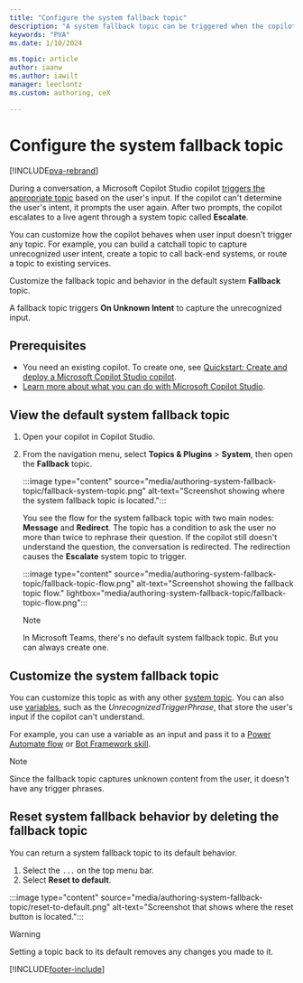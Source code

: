 ```yaml
---
title: "Configure the system fallback topic"
description: "A system fallback topic can be triggered when the copilot doesn't understand the user's questions."
keywords: "PVA"
ms.date: 1/10/2024

ms.topic: article
author: iaanw
ms.author: iawilt
manager: leeclontz
ms.custom: authoring, ceX

---
```


# Configure the system fallback topic

[!INCLUDE[pva-rebrand](includes/pva-rebrand.md)]

During a conversation, a Microsoft Copilot Studio copilot [triggers the appropriate topic](authoring-create-edit-topics.md) based on the user's input. If the copilot can't determine the user's intent, it prompts the user again. After two prompts, the copilot escalates to a live agent through a system topic called **Escalate**.

You can customize how the copilot behaves when user input doesn't trigger any topic. For example, you can build a catchall topic to capture unrecognized user intent, create a topic to call back-end systems, or route a topic to existing services.

Customize the fallback topic and behavior in the default system **Fallback** topic.

A fallback topic triggers **On Unknown Intent** to capture the unrecognized input.

## Prerequisites

- You need an existing copilot. To create one, see [Quickstart: Create and deploy a Microsoft Copilot Studio copilot](fundamentals-get-started.md).
- [Learn more about what you can do with Microsoft Copilot Studio](fundamentals-what-is-power-virtual-agents.md).

## View the default system fallback topic

1. Open your copilot in Copilot Studio.

1. From the navigation menu, select **Topics & Plugins** > **System**, then open the **Fallback** topic.

   :::image type="content" source="media/authoring-system-fallback-topic/fallback-system-topic.png" alt-text="Screenshot showing where the system fallback topic is located.":::

   You see the flow for the system fallback topic with two main nodes: **Message** and **Redirect**. The topic has a condition to ask the user no more than twice to rephrase their question. If the copilot still doesn't understand the question, the conversation is redirected. The redirection causes the **Escalate** system topic to trigger.

   :::image type="content" source="media/authoring-system-fallback-topic/fallback-topic-flow.png" alt-text="Screenshot showing the fallback topic flow." lightbox="media/authoring-system-fallback-topic/fallback-topic-flow.png":::

   >[!NOTE]
   > In Microsoft Teams, there's no default system fallback topic. But you can always create one.

## Customize the system fallback topic

You can customize this topic as with any other [system topic](authoring-create-edit-topics.md). You can also use [variables](authoring-variables.md), such as the _UnrecognizedTriggerPhrase_, that store the user's input if the copilot can't understand.

For example, you can use a variable as an input and pass it to a [Power Automate flow](advanced-flow-input-output.md) or [Bot Framework skill](advanced-use-skills.md).

> [!NOTE]
> Since the fallback topic captures unknown content from the user, it doesn't have any trigger phrases.

## Reset system fallback behavior by deleting the fallback topic

You can return a system fallback topic to its default behavior.

1. Select the `...` on the top menu bar.
1. Select **Reset to default**.

:::image type="content" source="media/authoring-system-fallback-topic/reset-to-default.png" alt-text="Screenshot that shows where the reset button is located.":::

> [!WARNING]
> Setting a topic back to its default removes any changes you made to it.

[!INCLUDE[footer-include](includes/footer-banner.md)]
